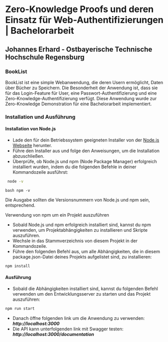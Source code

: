 # Zero-Knowledge Proofs und deren Einsatz für Web-Authentifizierungen | Bachelorarbeit

## Johannes Erhard - Ostbayerische Technische Hochschule Regensburg

### BookList
BookList ist eine simple Webanwendung, die deren Usern ermöglicht, Daten über Bücher zu Speichern. Die Besonderheit der Anwendung ist, dass sie für das Login-Feature für User, eine Passwort-Authentifizierung und eine Zero-Knowledge-Authentifizierung verfügt. Diese Anwendung wurde zur Zero-Knowledge Demonstration für eine Bachelorarbeit implementiert.

### Installation und Ausführung 
#### Installation von Node.js
- Lade den für dein Betriebssystem geeigneten Installer von der [Node.js Webseite](https://nodejs.org/en/download/) herunter.
- Führe den Installer aus und folge den Anweisungen, um die Installation abzuschließen.
- Überprüfe, ob Node.js und npm (Node Package Manager) erfolgreich installiert wurden, indem du die folgenden Befehle in deiner Kommandozeile ausführst:

```bash
 node -v
 ```
```
bash npm -v
```

Die Ausgabe sollten die Versionsnummern von Node.js und npm sein, entsprechend.

Verwendung von npm um ein Projekt auszuführen
- Sobald Node.js und npm erfolgreich installiert sind, kannst du npm verwenden, um Projektabhängigkeiten zu installieren und Skripte auszuführen.
- Wechsle in das Stammverzeichnis von diesem Projekt in der Kommandozeile.
- Führe den folgenden Befehl aus, um alle Abhängigkeiten, die in diesem package.json-Datei deines Projekts aufgelistet sind, zu installieren:

```bash 
npm install
```

#### Ausführung
- Sobald die Abhängigkeiten installiert sind, kannst du folgenden Befehl verwenden um den Entwicklungsserver zu starten und das Projekt auszuführen:

```bash 
npm run start
```

- Danach öffne folgenden link um die Anwendung zu verwenden: ***http://localhost:3000***  
- Die API kann unterfolgenden link mit Swagger testen: ***http://localhost:3000/documentation***